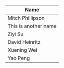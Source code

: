| Name | 
| ---  | 
| Mitch Phillipson | 
| This is another name |
| Ziyi Su|
| David Heinritz |
| Xuening Wei |
| Yao Peng |
